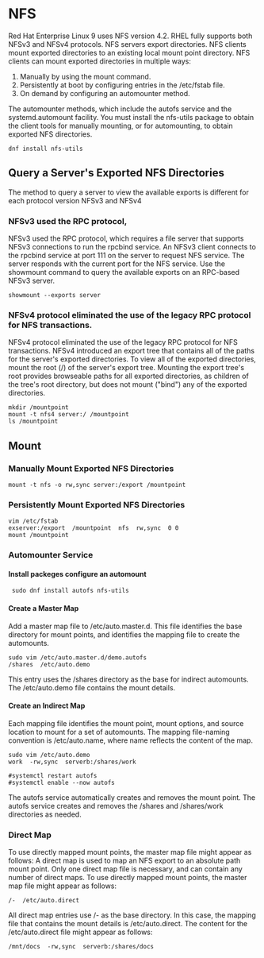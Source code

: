 # NFS
Red Hat Enterprise Linux 9 uses NFS version 4.2. RHEL fully supports both NFSv3 and NFSv4 protocols.
NFS servers export directories. NFS clients mount exported directories to an existing local mount point directory. NFS clients can mount exported directories in multiple ways:

1. Manually by using the mount command.
2. Persistently at boot by configuring entries in the /etc/fstab file.
3. On demand by configuring an automounter method.

The automounter methods, which include the autofs service and the systemd.automount facility.
You must install the nfs-utils package to obtain the client tools for manually mounting, or for automounting, to obtain exported NFS directories.
````
dnf install nfs-utils
````
## Query a Server's Exported NFS Directories
The method to query a server to view the available exports is different for each protocol version NFSv3 and NFSv4

### NFSv3 used the RPC protocol,
NFSv3 used the RPC protocol, which requires a file server that supports NFSv3 connections to run the rpcbind service. 
An NFSv3 client connects to the rpcbind service at port 111 on the server to request NFS service.
The server responds with the current port for the NFS service. 
Use the showmount command to query the available exports on an RPC-based NFSv3 server.
````
showmount --exports server
````
### NFSv4 protocol eliminated the use of the legacy RPC protocol for NFS transactions.
NFSv4 protocol eliminated the use of the legacy RPC protocol for NFS transactions.
NFSv4 introduced an export tree that contains all of the paths for the server's exported directories. 
To view all of the exported directories, mount the root (/) of the server's export tree. Mounting the export tree's 
root provides browseable paths for all exported directories, as children of the tree's root directory, but does not mount ("bind") any of the exported directories.
````
mkdir /mountpoint
mount -t nfs4 server:/ /mountpoint
ls /mountpoint
````

## Mount

### Manually Mount Exported NFS Directories
````
mount -t nfs -o rw,sync server:/export /mountpoint
````

### Persistently Mount Exported NFS Directories
````
vim /etc/fstab
exserver:/export  /mountpoint  nfs  rw,sync  0 0
mount /mountpoint
````

### Automounter Service

####  Install packeges configure an automount 
````
 sudo dnf install autofs nfs-utils

````

#### Create a Master Map
Add a master map file to /etc/auto.master.d. This file identifies the base directory for mount points, and identifies the mapping file to create the automounts.
````
sudo vim /etc/auto.master.d/demo.autofs
/shares  /etc/auto.demo
````
This entry uses the /shares directory as the base for indirect automounts. The /etc/auto.demo file contains the mount details.

#### Create an Indirect Map
Each mapping file identifies the mount point, mount options, and source location to mount for a set of automounts.
The mapping file-naming convention is /etc/auto.name, where name reflects the content of the map.
````
sudo vim /etc/auto.demo
work  -rw,sync  serverb:/shares/work

#systemctl restart autofs
#systemctl enable --now autofs

````
The autofs service automatically creates and removes the mount point. The autofs service creates and removes the /shares and /shares/work directories as needed.

### Direct Map
To use directly mapped mount points, the master map file might appear as follows:
A direct map is used to map an NFS export to an absolute path mount point. Only one direct map file is necessary, and can contain any number of direct maps.
To use directly mapped mount points, the master map file might appear as follows:

````
/-  /etc/auto.direct
````
All direct map entries use /- as the base directory. In this case, the mapping file that contains the mount details is /etc/auto.direct.
The content for the /etc/auto.direct file might appear as follows:
````
/mnt/docs  -rw,sync  serverb:/shares/docs
````
